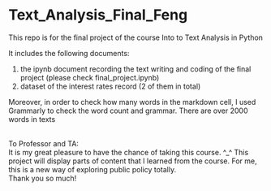 # Text_Analysis_Final_Feng
This repo is for the final project of the course Into to Text Analysis in Python <br>

It includes the following documents:
1. the ipynb document recording the text writing and coding of the final project (please check final_project.ipynb)
2. dataset of the interest rates record (2 of them in total)

Moreover, in order to check how many words in the markdown cell, I used Grammarly to check the word count and grammar. There are over 2000 words in texts

<br>
To Professor and TA:<br>
It is my great pleasure to have the chance of taking this course. ^_^ This project will display parts of content that I learned from the course. For me, this is a new way of exploring public policy totally. <br>
Thank you so much! 

